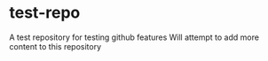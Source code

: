 test-repo
=========

A test repository for testing github features 
Will attempt to add more content to this repository
